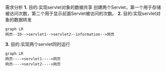 需求分析
__1.__ 目的:实现servlet对象的数据共享
创建两个Servlet，第一个用于存储被访问次数，第二个用于显示前面Servlet被访问的次数。
__2.__ 目的:实现servlet对象的数据转发
```mermaid
graph LR
网页--ID-->servlet1-->servlet2--information-->网页

```
__3.__ 目的:实现两个servlet同时运行
```mermaid
graph LR
网页---->servlet1---->网页
网页---->servlet2---->网页
